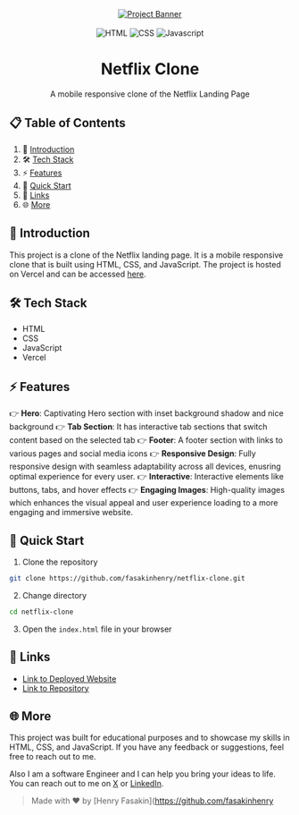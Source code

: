 <div align="center">
    <a href="https://netflixandchill.vercel.app" target="_blank">
      <img src="https://github.com/user-attachments/assets/1ceed4a9-3098-49a3-955e-56b1bc7e9569" alt="Project Banner">
    </a>
  <br />
  <br />

  <div>
    <img src="https://img.shields.io/badge/html5-%23E34F26.svg?style=for-the-badge&logo=html5&logoColor=white" alt="HTML" />
    <img src="https://img.shields.io/badge/CSS-239120?&style=for-the-badge&logo=css3&logoColor=white" alt="CSS" />
    <img src="https://img.shields.io/badge/JavaScript-000000?style=for-the-badge&logo=JavaScript&logoColor=white" alt="Javascript" />
  </div>

  <h1 align="center">Netflix Clone</h1>

  <div align="center">
    A mobile responsive clone of the Netflix Landing Page
  </div>
</div>

## 📋 <a name="table">Table of Contents</a>

1. 📢 [Introduction](#introduction)
2. 🛠️ [Tech Stack](#tech-stack)
3. ⚡ [Features](#features)
4. 🚀 [Quick Start](#quick-start)
5. 🔗 [Links](#links)
6. 🌐 [More](#more)

## 📢 <a name="introduction">Introduction</a>

This project is a clone of the Netflix landing page. It is a mobile responsive clone that is built using HTML, CSS, and JavaScript. The project is hosted on Vercel and can be accessed [here](https://netflixandchill.vercel.app).

## 🛠️ <a name="tech-stack">Tech Stack</a>

- HTML
- CSS
- JavaScript
- Vercel

## ⚡ <a name="features">Features</a>

👉 **Hero**: Captivating Hero section with inset background shadow and nice background
👉 **Tab Section**: It has interactive tab sections that switch content based on the selected tab
👉 **Footer**: A footer section with links to various pages and social media icons
👉 **Responsive Design**: Fully responsive design with seamless adaptability across all devices, enusring optimal experience for every user.
👉 **Interactive**: Interactive elements like buttons, tabs, and hover effects
👉 **Engaging Images**: High-quality images which enhances the visual appeal and user experience loading to a more engaging and immersive website.

## 🚀 <a name="quick-start">Quick Start</a>

1. Clone the repository

```bash
git clone https://github.com/fasakinhenry/netflix-clone.git
```

2. Change directory

```bash
cd netflix-clone
```

3. Open the `index.html` file in your browser

## 🔗 <a name="links">Links</a>

- [Link to Deployed Website](https://netflixandchill.vercel.app)
- [Link to Repository](https://github.com/fasakinhenry/netflix-clone)

## 🌐 <a name="more">More</a>

This project was built for educational purposes and to showcase my skills in HTML, CSS, and JavaScript. If you have any feedback or suggestions, feel free to reach out to me.

Also I am a software Engineer and I can help you bring your ideas to life. You can reach out to me on [X](https://x.com/henqsoft) or [LinkedIn](https://www.linkedin.com/in/fasakin-henry/).

> Made with ❤️ by [Henry Fasakin](https://github.com/fasakinhenry
